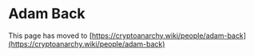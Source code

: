 
# Adam Back

This page has moved to [https://cryptoanarchy.wiki/people/adam-back](https://cryptoanarchy.wiki/people/adam-back)

